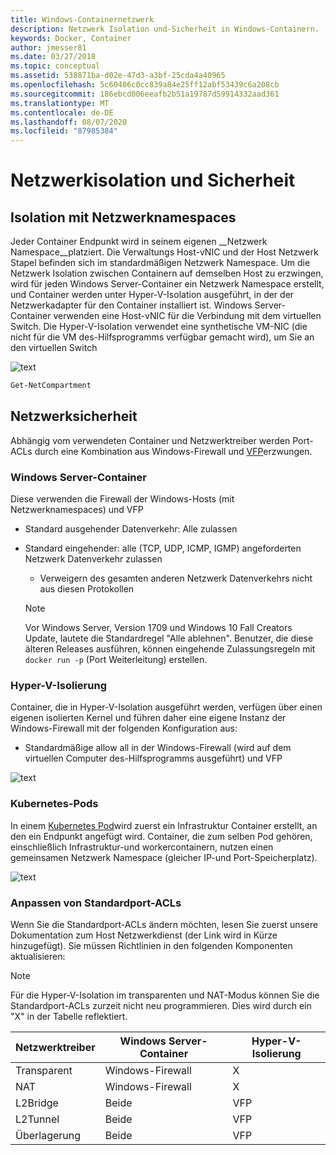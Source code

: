 ```yaml
---
title: Windows-Containernetzwerk
description: Netzwerk Isolation und-Sicherheit in Windows-Containern.
keywords: Docker, Container
author: jmesser81
ms.date: 03/27/2018
ms.topic: conceptual
ms.assetid: 538871ba-d02e-47d3-a3bf-25cda4a40965
ms.openlocfilehash: 5c60406c0cc839a84e25ff12abf53439c6a208cb
ms.sourcegitcommit: 186ebcd006eeafb2b51a19787d59914332aad361
ms.translationtype: MT
ms.contentlocale: de-DE
ms.lasthandoff: 08/07/2020
ms.locfileid: "87985384"
---
```

# <a name="network-isolation-and-security"></a>Netzwerkisolation und Sicherheit

## <a name="isolation-with-network-namespaces"></a>Isolation mit Netzwerknamespaces

Jeder Container Endpunkt wird in seinem eigenen __Netzwerk Namespace__platziert. Die Verwaltungs Host-vNIC und der Host Netzwerk Stapel befinden sich im standardmäßigen Netzwerk Namespace. Um die Netzwerk Isolation zwischen Containern auf demselben Host zu erzwingen, wird für jeden Windows Server-Container ein Netzwerk Namespace erstellt, und Container werden unter Hyper-V-Isolation ausgeführt, in der der Netzwerkadapter für den Container installiert ist. Windows Server-Container verwenden eine Host-vNIC für die Verbindung mit dem virtuellen Switch. Die Hyper-V-Isolation verwendet eine synthetische VM-NIC (die nicht für die VM des-Hilfsprogramms verfügbar gemacht wird), um Sie an den virtuellen Switch

![text](media/network-compartment-visual.png)

```powershell
Get-NetCompartment
```

## <a name="network-security"></a>Netzwerksicherheit

Abhängig vom verwendeten Container und Netzwerktreiber werden Port-ACLs durch eine Kombination aus Windows-Firewall und [VFP](https://www.microsoft.com/research/project/azure-virtual-filtering-platform/)erzwungen.

### <a name="windows-server-containers"></a>Windows Server-Container

Diese verwenden die Firewall der Windows-Hosts (mit Netzwerknamespaces) und VFP

* Standard ausgehender Datenverkehr: Alle zulassen
* Standard eingehender: alle (TCP, UDP, ICMP, IGMP) angeforderten Netzwerk Datenverkehr zulassen
  * Verweigern des gesamten anderen Netzwerk Datenverkehrs nicht aus diesen Protokollen

  >[!NOTE]
  >Vor Windows Server, Version 1709 und Windows 10 Fall Creators Update, lautete die Standardregel "Alle ablehnen". Benutzer, die diese älteren Releases ausführen, können eingehende Zulassungsregeln mit ``docker run -p`` (Port Weiterleitung) erstellen.

### <a name="hyper-v-isolation"></a>Hyper-V-Isolierung

Container, die in Hyper-V-Isolation ausgeführt werden, verfügen über einen eigenen isolierten Kernel und führen daher eine eigene Instanz der Windows-Firewall mit der folgenden Konfiguration aus:

* Standardmäßige allow all in der Windows-Firewall (wird auf dem virtuellen Computer des-Hilfsprogramms ausgeführt) und VFP

![text](media/windows-firewall-containers.png)

### <a name="kubernetes-pods"></a>Kubernetes-Pods

In einem [Kubernetes Pod](https://kubernetes.io/docs/concepts/workloads/pods/pod/)wird zuerst ein Infrastruktur Container erstellt, an den ein Endpunkt angefügt wird. Container, die zum selben Pod gehören, einschließlich Infrastruktur-und workercontainern, nutzen einen gemeinsamen Netzwerk Namespace (gleicher IP-und Port-Speicherplatz).

![text](media/pod-network-compartment.png)

### <a name="customizing-default-port-acls"></a>Anpassen von Standardport-ACLs

Wenn Sie die Standardport-ACLs ändern möchten, lesen Sie zuerst unsere Dokumentation zum Host Netzwerkdienst (der Link wird in Kürze hinzugefügt). Sie müssen Richtlinien in den folgenden Komponenten aktualisieren:

>[!NOTE]
>Für die Hyper-V-Isolation im transparenten und NAT-Modus können Sie die Standardport-ACLs zurzeit nicht neu programmieren. Dies wird durch ein "X" in der Tabelle reflektiert.

| Netzwerktreiber | Windows Server-Container | Hyper-V-Isolierung  |
| -------------- |-------------------------- | ------------------- |
| Transparent | Windows-Firewall | X |
| NAT | Windows-Firewall | X |
| L2Bridge | Beide | VFP |
| L2Tunnel | Beide | VFP |
| Überlagerung  | Beide | VFP |